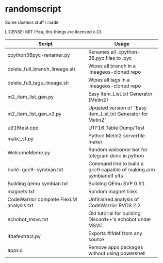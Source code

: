 # randomscript
Some Useless stuff i made

LICENSE: MIT (Yea, this things are licensed o.O)

| Script  | Usage
| ------- | --- 
| cpython36pyc-renamer.py | Renames all .cpython-36.pyc files to .pyc
| delete_full_branch_lineage.sh | Wipes all branch in a lineageos-cloned repo
| delete_full_tags_lineage.sh | Wipes all tags in a lineageos-cloned repo
| m2_item_list_gen.py | Easy Item_List.txt Generator (Metin2)
| m2_item_list_gen_v2.py | Updated version of "Easy Item_List.txt Generator for Metin2"
| utf16test.cpp | UTF16 Table Dump/Test
| make_sf.py | Python Metin2 serverfile maker
| WelcomeMeme.py | Random welcomer bot for telegram done in python
| build-gcc9-symbian.txt | Command line to build a gcc9 capaible of making arm symbianelf elfs
| Building qemu symbian.txt | Building QEmu SVP 0.91
| magnets.txt | Random magnet links
| CodeWarrior complete FlexLM analysis.txt | Unfinished analysis of CodeWarrior RVDS 2.2
| echobot_msvc.txt | Old tutorial for building Discord++'s echobot under MSVC
| ifdefextract.py | Exports #ifdef from any source
| appx.c | Remove appx packages without using powershell
